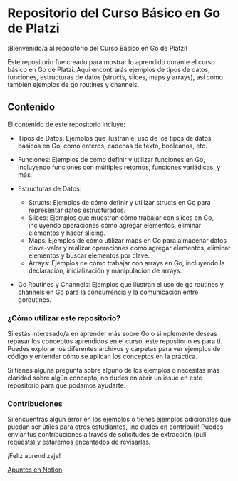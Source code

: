 
# Repositorio del Curso Básico en Go de Platzi
¡Bienvenido/a al repositorio del Curso Básico en Go de Platzi!

Este repositorio fue creado para mostrar lo aprendido durante el curso básico en Go de Platzi. Aquí encontrarás ejemplos de tipos de datos, funciones, estructuras de datos (structs, slices, maps y arrays), así como también ejemplos de go routines y channels.

## Contenido
El contenido de este repositorio incluye:

- Tipos de Datos: Ejemplos que ilustran el uso de los tipos de datos básicos en Go, como enteros, cadenas de texto, booleanos, etc.

- Funciones: Ejemplos de cómo definir y utilizar funciones en Go, incluyendo funciones con múltiples retornos, funciones variádicas, y más.

- Estructuras de Datos: 
  - Structs: Ejemplos de cómo definir y utilizar structs en Go para representar datos estructurados.
  - Slices: Ejemplos que muestran cómo trabajar con slices en Go, incluyendo operaciones como agregar elementos, eliminar elementos y hacer slicing.
  - Maps: Ejemplos de cómo utilizar maps en Go para almacenar datos clave-valor y realizar operaciones como agregar elementos, eliminar elementos y buscar elementos por clave.
  - Arrays: Ejemplos de cómo trabajar con arrays en Go, incluyendo la declaración, inicialización y manipulación de arrays.
- Go Routines y Channels: Ejemplos que ilustran el uso de go routines y channels en Go para la concurrencia y la comunicación entre goroutines.

### ¿Cómo utilizar este repositorio?

Si estás interesado/a en aprender más sobre Go o simplemente deseas repasar los conceptos aprendidos en el curso, este repositorio es para ti. Puedes explorar los diferentes archivos y carpetas para ver ejemplos de código y entender cómo se aplican los conceptos en la práctica.

Si tienes alguna pregunta sobre alguno de los ejemplos o necesitas más claridad sobre algún concepto, no dudes en abrir un issue en este repositorio para que podamos ayudarte.

### Contribuciones
Si encuentras algún error en los ejemplos o tienes ejemplos adicionales que puedan ser útiles para otros estudiantes, ¡no dudes en contribuir! Puedes enviar tus contribuciones a través de solicitudes de extracción (pull requests) y estaremos encantados de revisarlas.


¡Feliz aprendizaje!

[Apuntes en Notion](https://www.notion.so/Platzi-Curso-b-sico-de-programaci-n-en-go-cace3819addb480ea208e0a1e73b47a0)

